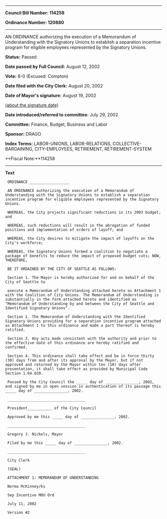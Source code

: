 

********

**Council Bill Number: 114258**
   
**Ordinance Number: 120880**
********

 AN ORDINANCE authorizing the execution of a Memorandum of Understanding with the Signatory Unions to establish a separation incentive program for eligible employees represented by the Signatory Unions.

**Status:** Passed
   
**Date passed by Full Council:** August 12, 2002
   
**Vote:** 8-0 (Excused: Compton)
   
**Date filed with the City Clerk:** August 20, 2002
   
**Date of Mayor's signature:** August 19, 2002
   
[(about the signature date)](/~public/approvaldate.htm)
   
   
   
**Date introduced/referred to committee:** July 29, 2002
   
**Committee:** Finance, Budget, Business and Labor
   
**Sponsor:** DRAGO
   
   
**Index Terms:** LABOR-UNIONS, LABOR-RELATIONS, COLLECTIVE-BARGAINING, CITY-EMPLOYEES, RETIREMENT, RETIREMENT-SYSTEM

**Fiscal Note:**114258

********

**Text**
   
```
 ORDINANCE __________________

 AN ORDINANCE authorizing the execution of a Memorandum of Understanding with the Signatory Unions to establish a separation incentive program for eligible employees represented by the Signatory Unions.

 WHEREAS, the City projects significant reductions in its 2003 budget; and

 WHEREAS, such reductions will result in the abrogation of funded positions and implementation of orders of layoff; and

 WHEREAS, the City desires to mitigate the impact of layoffs on the City's workforce;

 WHEREAS, the Signatory Unions formed a coalition to negotiate a package of benefits to reduce the impact of proposed budget cuts; NOW, THEREFORE,

 BE IT ORDAINED BY THE CITY OF SEATTLE AS FOLLOWS:

 Section 1. The Mayor is hereby authorized for and on behalf of the City of Seattle to

 execute a Memorandum of Understanding attached hereto as Attachment 1 with the Coalition of City Unions. The Memorandum of Understanding is substantially in the form attached hereto and identified as "Memorandum of Understanding by and between the City of Seattle and Identified Signatory Unions".

 Section 2. The Memorandum of Understanding with the Identified Signatory Unions providing for a separation incentive program attached as Attachment 1 to this ordinance and made a part thereof is hereby ratified.

 Section 3. Any acts made consistent with the authority and prior to the effective date of this ordinance are hereby ratified and confirmed.

 Section 4. This ordinance shall take effect and be in force thirty (30) days from and after its approval by the Mayor, but if not approved and returned by the Mayor within ten (10) days after presentation, it shall take effect as provided by Municipal Code Section 1.04.020.

 Passed by the City Council the _____ day of _______________, 2002, and signed by me in open session in authentication of its passage this _____ day of _______________, 2002.

 ___________________________________

 President___________ of the City Council

 Approved by me this _____ day of _______________, 2002.

 ___________________________________

 Gregory J. Nickels, Mayor

 Filed by me this _____ day of _______________, 2002.

 ___________________________________

 City Clerk

 (SEAL)

 ATTACHMENT 1: MEMORANDUM OF UNDERSTANDING

 Norma McKinney/ks

 Sep Incentive MOU Ord

 July 11, 2002

 Version #2

```
